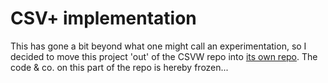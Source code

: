 # CSV+ implementation #

This has gone a bit beyond what one might call an experimentation, so I decided to move this project 'out' of the CSVW repo into [its own repo](https://github.com/iherman/CSVPlus). The code & co. on this part of the repo is hereby frozen...